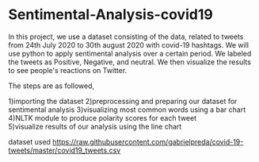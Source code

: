 # Sentimental-Analysis-covid19
In this project, we use a dataset consisting of the data, related to tweets from 24th July 2020 to  30th august 2020 with covid-19 hashtags. We will use python to apply sentimental analysis over a certain period. We labeled the tweets as Positive, Negative, and neutral. We then visualize the results to see people's reactions on Twitter.

The steps are as followed,

1)importing the dataset 
2)preprocessing and preparing our dataset for sentimental analysis
3)visualizing most common words using a bar chart
4)NLTK module to produce polarity scores for each tweet  
5)visualize results of our analysis using the line chart

dataset used https://raw.githubusercontent.com/gabrielpreda/covid-19-tweets/master/covid19_tweets.csv
